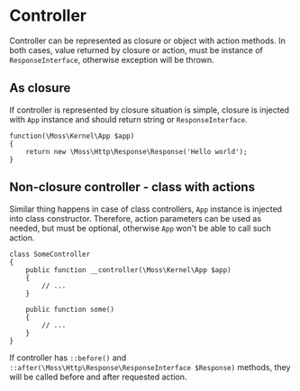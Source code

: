 # Controller

Controller can be represented as closure or object with action methods.
In both cases, value returned by closure or action, must be instance of `ResponseInterface`, otherwise exception will be thrown.

## As closure

If controller is represented by closure situation is simple, closure is injected with `App` instance and should return string or `ResponseInterface`.

	function(\Moss\Kernel\App $app)
	{
		return new \Moss\Http\Response\Response('Hello world');
	}

## Non-closure controller - class with actions

Similar thing happens in case of class controllers, `App` instance is injected into class constructor.
Therefore, action parameters can be used as needed, but must be optional, otherwise `App` won't be able to call such action.

	class SomeController
	{
		public function __controller(\Moss\Kernel\App $app)
		{
			// ...
		}

		public function some()
		{
			// ...
		}
	}

If controller has `::before()` and `::after(\Moss\Http\Response\ResponseInterface $Response)` methods, they will be called before and after requested action.